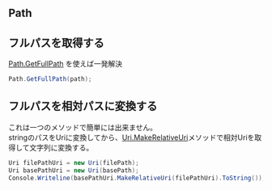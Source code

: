 Path
---

## フルパスを取得する

[Path.GetFullPath](https://docs.microsoft.com/ja-jp/dotnet/api/system.io.path.getfullpath?view=netcore-2.2) を使えば一発解決

```csharp
Path.GetFullPath(path);
```

## フルパスを相対パスに変換する
 
これは一つのメソッドで簡単には出来ません。  
stringのパスをUriに変換してから、[Uri.MakeRelativeUri](https://docs.microsoft.com/ja-jp/dotnet/api/system.uri.makerelativeuri?view=netcore-2.2)メソッドで相対Uriを取得して文字列に変換する。

```csharp
Uri filePathUri = new Uri(filePath);
Uri basePathUri = new Uri(basePath);
Console.Writeline(basePathUri.MakeRelativeUri(filePathUri).ToString());
```

